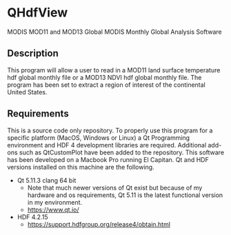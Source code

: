 # QHdfView 

MODIS MOD11 and MOD13 Global MODIS Monthly Global Analysis Software

## Description

This program will allow a user to read in a MOD11 land surface temperature hdf global monthly file or a MOD13 NDVI hdf global monthly file. The program has been set to extract a region of interest of the continental United States.

## Requirements

This is a source code only repository. To properly use this program for a specific platform (MacOS, Windows or Linux) a Qt Programming environment and HDF 4 development libraries are required. Additional add-ons such as QtCustomPlot have been added to the repository. This software has been developed on a Macbook Pro running El Capitan. Qt and HDF versions installed on this machine are the following.

  * Qt 5.11.3 clang 64 bit
    * Note that much newer versions of Qt exist but because of my hardware and os requirements, Qt 5.11 is the latest functional version in my environment.
    * https://www.qt.io/ 
  * HDF 4.2.15
    * https://support.hdfgroup.org/release4/obtain.html
    
 
